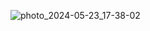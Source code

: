 
![photo_2024-05-23_17-38-02](https://github.com/svyatoslavlipatov/articles_bot/assets/92099105/5343610a-f77f-408b-82ea-5fc406be77db)
